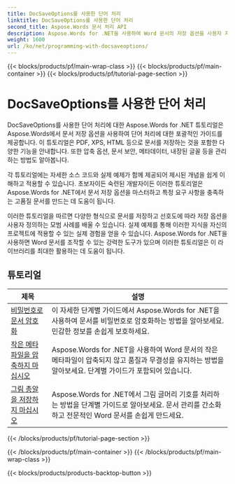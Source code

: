 ```yaml
---
title: DocSaveOptions를 사용한 단어 처리
linktitle: DocSaveOptions를 사용한 단어 처리
second_title: Aspose.Words 문서 처리 API
description: Aspose.Words for .NET을 사용하여 Word 문서의 저장 옵션을 사용자 지정하는 방법을 알아보세요. 자습서에서는 파일 형식, 압축, 암호 보호와 같은 다양한 옵션을 안내합니다.
weight: 1600
url: /ko/net/programming-with-docsaveoptions/
---
```


{{< blocks/products/pf/main-wrap-class >}}
{{< blocks/products/pf/main-container >}}
{{< blocks/products/pf/tutorial-page-section >}}

# DocSaveOptions를 사용한 단어 처리

DocSaveOptions를 사용한 단어 처리에 대한 Aspose.Words for .NET 튜토리얼은 Aspose.Words에서 문서 저장 옵션을 사용하여 단어 처리에 대한 포괄적인 가이드를 제공합니다. 이 튜토리얼은 PDF, XPS, HTML 등으로 문서를 저장하는 것을 포함한 다양한 기능을 안내합니다. 또한 압축 옵션, 문서 보안, 메타데이터, 내장된 글꼴 등을 관리하는 방법도 알아봅니다.

각 튜토리얼에는 자세한 소스 코드와 실제 예제가 함께 제공되어 제시된 개념을 쉽게 이해하고 적용할 수 있습니다. 초보자이든 숙련된 개발자이든 이러한 튜토리얼은 Aspose.Words for .NET에서 문서 저장 옵션을 마스터하고 특정 요구 사항을 충족하는 고품질 문서를 만드는 데 도움이 됩니다.

이러한 튜토리얼을 따르면 다양한 형식으로 문서를 저장하고 선호도에 따라 저장 옵션을 사용자 정의하는 모범 사례를 배울 수 있습니다. 실제 예제를 통해 이러한 지식을 자신의 프로젝트에 적용할 수 있는 실제 경험을 얻을 수 있습니다. Aspose.Words for .NET을 사용하면 Word 문서를 조작할 수 있는 강력한 도구가 있으며 이러한 튜토리얼은 이 라이브러리를 최대한 활용하는 데 도움이 됩니다.

 ## 튜토리얼
| 제목 | 설명 |
| --- | --- |
| [비밀번호로 문서 암호화](./encrypt-document-with-password/) | 이 자세한 단계별 가이드에서 Aspose.Words for .NET을 사용하여 문서를 비밀번호로 암호화하는 방법을 알아보세요. 민감한 정보를 손쉽게 보호하세요. |
| [작은 메타파일을 압축하지 마십시오](./do-not-compress-small-metafiles/) | Aspose.Words for .NET을 사용하여 Word 문서의 작은 메타파일이 압축되지 않고 품질과 무결성을 유지하는 방법을 알아보세요. 단계별 가이드가 포함되어 있습니다. |
| [그림 총알을 저장하지 마십시오](./do-not-save-picture-bullet/) | Aspose.Words for .NET에서 그림 글머리 기호를 처리하는 방법을 단계별 가이드로 알아보세요. 문서 관리를 간소화하고 전문적인 Word 문서를 손쉽게 만드세요. |
{{< /blocks/products/pf/tutorial-page-section >}}

{{< /blocks/products/pf/main-container >}}
{{< /blocks/products/pf/main-wrap-class >}}

{{< blocks/products/products-backtop-button >}}

